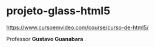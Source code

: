 # projeto-glass-html5

https://www.cursoemvideo.com/course/curso-de-html5/

Professor <b> Gustavo Guanabara </b>.
